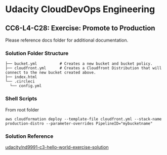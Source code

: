 # Udacity CloudDevOps Engineering

## CC6-L4-C28: Exercise: Promote to Production

Please reference docs folder for additional documentation.

### Solution Folder Structure

```folder-structure
├── bucket.yml          # Creates a new bucket and bucket policy.       
├── cloudfront.yml      # Creates a Cloudfront Distribution that will connect to the new bucket created above.
├── index.html  
└── .circleci
  └── config.yml
```

### Shell Scripts

From root folder

```shell
aws cloudformation deploy --template-file cloudfront.yml --stack-name production-distro --parameter-overrides PipelineID="mybucketname"
```

### Solution Reference

[udacity/nd9991-c3-hello-world-exercise-solution](https://github.com/udacity/nd9991-c3-hello-world-exercise-solution)
